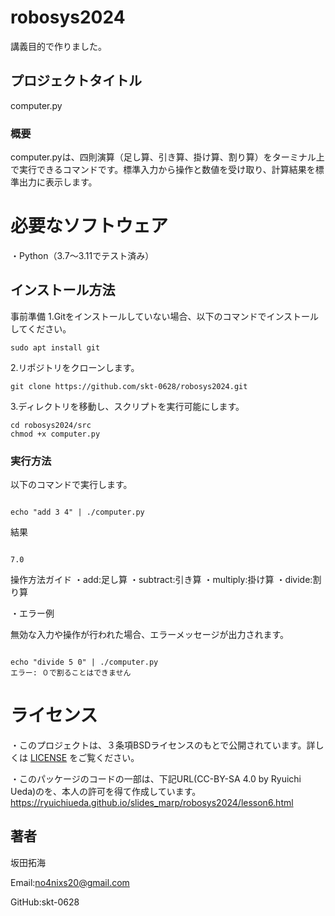 # robosys2024

講義目的で作りました。

## プロジェクトタイトル

computer.py

### 概要

computer.pyは、四則演算（足し算、引き算、掛け算、割り算）をターミナル上で実行できるコマンドです。標準入力から操作と数値を受け取り、計算結果を標準出力に表示します。

# 必要なソフトウェア

・Python（3.7～3.11でテスト済み）

## インストール方法

事前準備
1.Gitをインストールしていない場合、以下のコマンドでインストールしてください。

```
sudo apt install git

```

2.リポジトリをクローンします。

```
git clone https://github.com/skt-0628/robosys2024.git

```

3.ディレクトリを移動し、スクリプトを実行可能にします。

```
cd robosys2024/src
chmod +x computer.py

```

### 実行方法

以下のコマンドで実行します。

```

echo "add 3 4" | ./computer.py

```

結果

```

7.0

```

操作方法ガイド
・add:足し算
・subtract:引き算
・multiply:掛け算
・divide:割り算


・エラー例

無効な入力や操作が行われた場合、エラーメッセージが出力されます。


```

echo "divide 5 0" | ./computer.py
エラー: ０で割ることはできません

```

# ライセンス


・このプロジェクトは、３条項BSDライセンスのもとで公開されています。詳しくは [LICENSE](LICENSE) をご覧ください。

・このパッケージのコードの一部は、下記URL(CC-BY-SA 4.0 by Ryuichi Ueda)のを、本人の許可を得て作成しています。
　https://ryuichiueda.github.io/slides_marp/robosys2024/lesson6.html

## 著者

坂田拓海

Email:no4nixs20@gmail.com

GitHub:skt-0628

